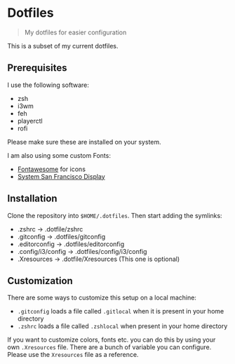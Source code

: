 # Dotfiles

> My dotfiles for easier configuration

This is a subset of my current dotfiles.

## Prerequisites

I use the following software:

- zsh
- i3wm
- feh
- playerctl
- rofi

Please make sure these are installed on your system.

I am also using some custom Fonts:

- [Fontawesome](https://fontawesome.com/) for icons
- [System San Francisco Display](https://github.com/supermarin/YosemiteSanFranciscoFont)

## Installation

Clone the repository into `$HOME/.dotfiles`. Then start adding the symlinks:

- .zshrc -> .dotfile/zshrc
- .gitconfig -> .dotfiles/gitconfig
- .editorconfig -> .dotfiles/editorconfig
- .config/i3/config -> .dotfiles/config/i3/config
- .Xresources -> .dotfile/Xresources (This one is optional)

## Customization

There are some ways to customize this setup on a local machine:

- `.gitconfig` loads a file called `.gitlocal` when it is present in your home directory
- `.zshrc` loads a file called `.zshlocal` when present in your home directory

If you want to customize colors, fonts etc. you can do this by using your own `.Xresources` file. There
are a bunch of variable you can configure. Please use the `Xresources` file as a reference.

